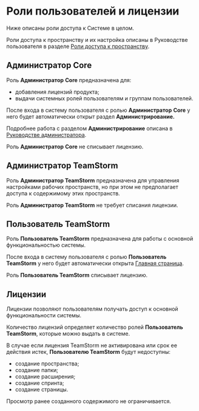 # Роли пользователей и лицензии

Ниже описаны роли доступа к Системе в целом.&#x20;

Роли доступа к пространству и их настройка описаны в Руководстве пользователя в разделе [Роли доступа к пространству](https://docs.teamstorm.io/rukovodstva/rukovodstvo-polzovatelya-teamstorm/rabota-s-prostranstvami/roli-dostupa-k-prostranstvu).

## Администратор Core

Роль **Администратор** **Core** предназначена для:

* добавления лицензий продукта;
* выдачи системных ролей пользователям и группам пользователей.

После входа в систему пользователя с ролью **Администратор** **Core** у него будет автоматически открыт раздел **Администрирование.**

Подробнее работа с разделом **Администрирование** описана в [Руководстве администратора](../rukovodstvo-administratora-teamstorm-po-dobavleniyu-polzovatelei/).

Роль **Администратор** **Core** не списывает лицензию.

## Администратор TeamStorm

Роль **Администратор TeamStorm** предназначена для управления настройками рабочих пространств, но при этом не предполагает доступа к содержимому этих пространств.&#x20;

Роль **Администратор TeamStorm** не требует списания лицензии.&#x20;

## Пользователь TeamStorm

Роль **Пользователь TeamStorm** предназначена для работы с основной функциональностью системы.

После входа в систему пользователя с ролью **Пользователь TeamStorm** у него будет автоматически открыта [Главная страница](https://docs.teamstorm.io/rukovodstva/rukovodstvo-polzovatelya-teamstorm/glavnaya-stranica).

Роль **Пользователь TeamStorm** списывает лицензию.&#x20;

## Лицензии

Лицензии позволяют пользователям получать доступ к основной функциональности системы.&#x20;

Количество лицензий определяет количество ролей **Пользователь TeamStorm**, которые можно выдать в системе.&#x20;

В случае если лицензия TeamStorm не активирована или срок ее действия истек, **Пользователю TeamStorm** будут недоступны:

* создание пространства;
* создание папки;
* создание расширения;
* создание спринта;
* создание страницы.&#x20;

Просмотр ранее созданного содержимого не ограничивается.&#x20;





